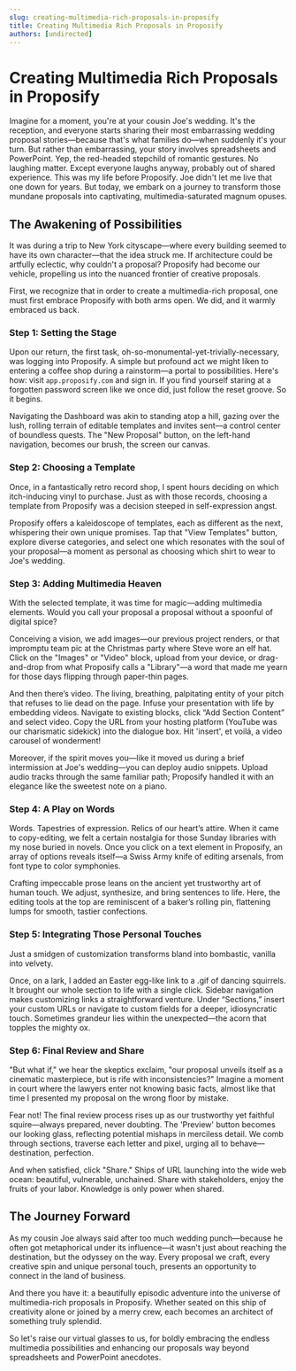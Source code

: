 ```yaml
---
slug: creating-multimedia-rich-proposals-in-proposify
title: Creating Multimedia Rich Proposals in Proposify
authors: [undirected]
---
```



# Creating Multimedia Rich Proposals in Proposify

Imagine for a moment, you're at your cousin Joe's wedding. It's the reception, and everyone starts sharing their most embarrassing wedding proposal stories—because that's what families do—when suddenly it's your turn. But rather than embarrassing, your story involves spreadsheets and PowerPoint. Yep, the red-headed stepchild of romantic gestures. No laughing matter. Except everyone laughs anyway, probably out of shared experience. This was my life before Proposify. Joe didn't let me live that one down for years. But today, we embark on a journey to transform those mundane proposals into captivating, multimedia-saturated magnum opuses. 

## The Awakening of Possibilities

It was during a trip to New York cityscape—where every building seemed to have its own character—that the idea struck me. If architecture could be artfully eclectic, why couldn't a proposal? Proposify had become our vehicle, propelling us into the nuanced frontier of creative proposals. 

First, we recognize that in order to create a multimedia-rich proposal, one must first embrace Proposify with both arms open. We did, and it warmly embraced us back.

### Step 1: Setting the Stage

Upon our return, the first task, oh-so-monumental-yet-trivially-necessary, was logging into Proposify. A simple but profound act we might liken to entering a coffee shop during a rainstorm—a portal to possibilities. Here's how: visit `app.proposify.com` and sign in. If you find yourself staring at a forgotten password screen like we once did, just follow the reset groove. So it begins.

Navigating the Dashboard was akin to standing atop a hill, gazing over the lush, rolling terrain of editable templates and invites sent—a control center of boundless quests. The "New Proposal" button, on the left-hand navigation, becomes our brush, the screen our canvas.

### Step 2: Choosing a Template

Once, in a fantastically retro record shop, I spent hours deciding on which itch-inducing vinyl to purchase. Just as with those records, choosing a template from Proposify was a decision steeped in self-expression angst.

Proposify offers a kaleidoscope of templates, each as different as the next, whispering their own unique promises. Tap that "View Templates" button, explore diverse categories, and select one which resonates with the soul of your proposal—a moment as personal as choosing which shirt to wear to Joe's wedding.

### Step 3: Adding Multimedia Heaven

With the selected template, it was time for magic—adding multimedia elements. Would you call your proposal a proposal without a spoonful of digital spice?

Conceiving a vision, we add images—our previous project renders, or that impromptu team pic at the Christmas party where Steve wore an elf hat. Click on the "Images" or "Video" block, upload from your device, or drag-and-drop from what Proposify calls a "Library"—a word that made me yearn for those days flipping through paper-thin pages.

And then there’s video. The living, breathing, palpitating entity of your pitch that refuses to lie dead on the page. Infuse your presentation with life by embedding videos. Navigate to existing blocks, click “Add Section Content” and select video. Copy the URL from your hosting platform (YouTube was our charismatic sidekick) into the dialogue box. Hit 'insert', et voilá, a video carousel of wonderment!

Moreover, if the spirit moves you—like it moved us during a brief intermission at Joe's wedding—you can deploy audio snippets. Upload audio tracks through the same familiar path; Proposify handled it with an elegance like the sweetest note on a piano.

### Step 4: A Play on Words

Words. Tapestries of expression. Relics of our heart’s attire. When it came to copy-editing, we felt a certain nostalgia for those Sunday libraries with my nose buried in novels. Once you click on a text element in Proposify, an array of options reveals itself—a Swiss Army knife of editing arsenals, from font type to color symphonies.

Crafting impeccable prose leans on the ancient yet trustworthy art of human touch. We adjust, synthesize, and bring sentences to life. Here, the editing tools at the top are reminiscent of a baker’s rolling pin, flattening lumps for smooth, tastier confections.

### Step 5: Integrating Those Personal Touches

Just a smidgen of customization transforms bland into bombastic, vanilla into velvety. 

Once, on a lark, I added an Easter egg-like link to a .gif of dancing squirrels. It brought our whole section to life with a single click. Sidebar navigation makes customizing links a straightforward venture. Under “Sections,” insert your custom URLs or navigate to custom fields for a deeper, idiosyncratic touch. Sometimes grandeur lies within the unexpected—the acorn that topples the mighty ox.

### Step 6: Final Review and Share

"But what if," we hear the skeptics exclaim, "our proposal unveils itself as a cinematic masterpiece, but is rife with inconsistencies?" Imagine a moment in court where the lawyers enter not knowing basic facts, almost like that time I presented my proposal on the wrong floor by mistake.

Fear not! The final review process rises up as our trustworthy yet faithful squire—always prepared, never doubting. The 'Preview' button becomes our looking glass, reflecting potential mishaps in merciless detail. We comb through sections, traverse each letter and pixel, urging all to behave—destination, perfection.

And when satisfied, click "Share." Ships of URL launching into the wide web ocean: beautiful, vulnerable, unchained. Share with stakeholders, enjoy the fruits of your labor. Knowledge is only power when shared.

## The Journey Forward

As my cousin Joe always said after too much wedding punch—because he often got metaphorical under its influence—it wasn't just about reaching the destination, but the odyssey on the way. Every proposal we craft, every creative spin and unique personal touch, presents an opportunity to connect in the land of business.

And there you have it: a beautifully episodic adventure into the universe of multimedia-rich proposals in Proposify. Whether seated on this ship of creativity alone or joined by a merry crew, each becomes an architect of something truly splendid.

So let's raise our virtual glasses to us, for boldly embracing the endless multimedia possibilities and enhancing our proposals way beyond spreadsheets and PowerPoint anecdotes.